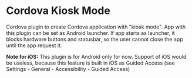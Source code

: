 Cordova Kiosk Mode
==================

Cordova plugin to create Cordova application with "kiosk mode".
App with this plugin can be set as Android launcher.
If app starts as launcher, it blocks hardware buttons and statusbar,
so the user cannot close the app until the app request it.

**Note for iOS:** This plugin is for Android only for now. Support of iOS would be useless, because this feature is built in iOS as Guided Access (see Settings - General - Accessibility - Guided Access)